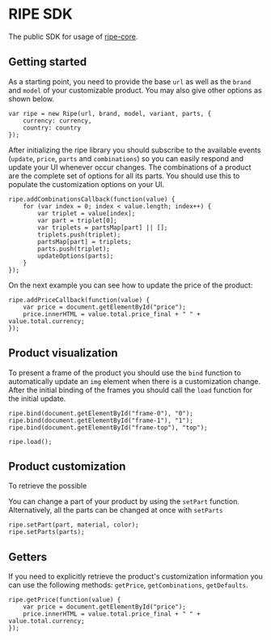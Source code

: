 # RIPE SDK
The public SDK for usage of [ripe-core](https://github.com/ripe-tech/ripe-core).

## Getting started
As a starting point, you need to provide the base `url` as well as the `brand` and `model` of your customizable product. You may also give other options as shown below.

```
var ripe = new Ripe(url, brand, model, variant, parts, {
    currency: currency,
    country: country
});
```

After initializing the ripe library you should subscribe to the available events (`update`, `price`, `parts` and `combinations`) so you can easily respond and update your UI whenever occur changes. The combinations of a product are the complete set of options for all its parts. You should use this to populate the customization options on your UI.

```
ripe.addCombinationsCallback(function(value) {
    for (var index = 0; index < value.length; index++) {
        var triplet = value[index];
        var part = triplet[0];
        var triplets = partsMap[part] || [];
        triplets.push(triplet);
        partsMap[part] = triplets;
        parts.push(triplet);
        updateOptions(parts);
    }
});
```

On the next example you can see how to update the price of the product:

```
ripe.addPriceCallback(function(value) {
    var price = document.getElementById("price");
    price.innerHTML = value.total.price_final + " " + value.total.currency;
});
```

## Product visualization
To present a frame of the product you should use the `bind` function to automatically update an `img` element when there is a customization change. After the initial binding of the frames you should call the `load` function for the initial update.

```
ripe.bind(document.getElementById("frame-0"), "0");
ripe.bind(document.getElementById("frame-1"), "1");
ripe.bind(document.getElementById("frame-top"), "top");

ripe.load();
```

## Product customization
To retrieve the possible


You can change a part of your product by using the `setPart` function. Alternatively, all the parts can be changed at once with `setParts`

```
ripe.setPart(part, material, color);
ripe.setParts(parts);
```

## Getters
If you need to explicitly retrieve the product's customization information you can use the following methods: `getPrice`, `getCombinations`, `getDefaults`.
```
ripe.getPrice(function(value) {
    var price = document.getElementById("price");
    price.innerHTML = value.total.price_final + " " + value.total.currency;
});
```
